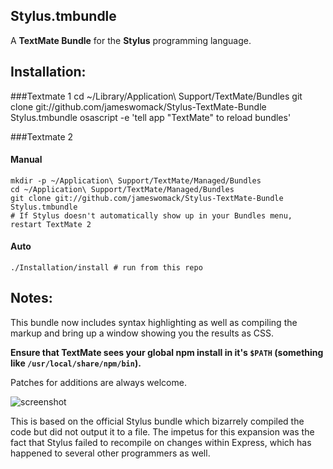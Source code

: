 Stylus.tmbundle
---------------------

A **TextMate Bundle** for the **Stylus** programming language. 
    

Installation:
-------------
###Textmate 1
    cd ~/Library/Application\ Support/TextMate/Bundles
    git clone git://github.com/jameswomack/Stylus-TextMate-Bundle Stylus.tmbundle
	osascript -e 'tell app "TextMate" to reload bundles'

###Textmate 2
#### Manual
    mkdir -p ~/Application\ Support/TextMate/Managed/Bundles
    cd ~/Application\ Support/TextMate/Managed/Bundles
    git clone git://github.com/jameswomack/Stylus-TextMate-Bundle Stylus.tmbundle
	# If Stylus doesn't automatically show up in your Bundles menu, restart TextMate 2
#### Auto
    ./Installation/install # run from this repo



Notes:
-------------
This bundle now includes syntax highlighting as well as compiling the markup and bring up a window showing you the results as CSS. 

**Ensure that TextMate sees your global npm install in it's `$PATH` (something like `/usr/local/share/npm/bin`).**

Patches for additions are always welcome.

![screenshot](https://www.dropbox.com/s/vh3ge7cqutddkkk/Screen%20Shot%202015-02-14%20at%2011.08.47%20AM.png?raw=1)

This is based on the official Stylus bundle which bizarrely compiled the code but did not output it to a file. The impetus for this expansion was the fact that Stylus failed to recompile on changes within Express, which has happened to several other programmers as well. 

